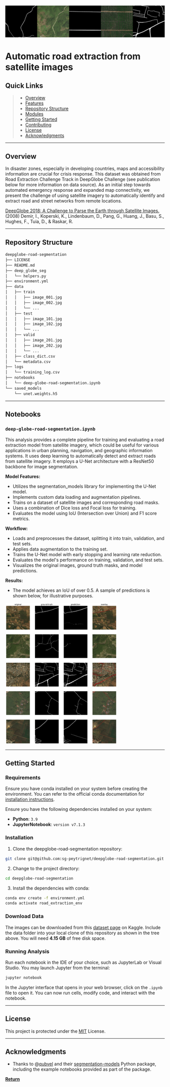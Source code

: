 
![Road Segmentation](doc/horizontal_road_ribbon.png)

# Automatic road extraction from satellite images

##  Quick Links

> - [ Overview](#overview)
> - [ Features](#features)
> - [ Repository Structure](#repository-structure)
> - [ Modules](#modules)
> - [ Getting Started](#getting-started)
> - [ Contributing](#contributing)
> - [ License](#license)
> - [ Acknowledgments](#acknowledgments)

---

##  Overview

In disaster zones, especially in developing countries, maps and accessibility information are crucial for crisis response. This dataset was obtained from Road Extraction Challenge Track in DeepGlobe Challenge (see publication below for more information on data source). As an initial step towards automated emergency response and expanded map connectivity, we present the challenge of using satellite imagery to automatically identify and extract road and street networks from remote locations.

[DeepGlobe 2018: A Challenge to Parse the Earth through Satellite Images.](https://arxiv.org/pdf/1805.06561) (2008) Demir, I., Koperski, K., Lindenbaum, D., Pang, G., Huang, J., Basu, S., Hughes, F., Tuia, D., & Raskar, R.

---

##  Repository Structure

```sh
deepglobe-road-segmentation
├── LICENSE
├── README.md
├── deep_globe_seg
│   └── helpers.py
├── environment.yml
├── data
│   ├── train
│   │   ├── image_001.jpg
│   │   ├── image_002.jpg
│   │   └── ...
│   ├── test
│   │   ├── image_101.jpg
│   │   ├── image_102.jpg
│   │   └── ...
│   ├── valid
│   │   ├── image_201.jpg
│   │   ├── image_202.jpg
│   │   └── ...
│   ├── class_dict.csv
│   └── metadata.csv
├── logs
│   └── training_log.csv
├── notebooks
│   └── deep-globe-road-segmentation.ipynb
└── saved_models
    └── unet.weights.h5
```

---

##  Notebooks

###  `deep-globe-road-segmentation.ipynb`

This analysis provides a complete pipeline for training and evaluating a road extraction model from satellite imagery, which could be useful for various applications in urban planning, navigation, and geographic information systems. It uses deep learning to automatically detect and extract roads from satellite imagery. It employs a U-Net architecture with a ResNet50 backbone for image segmentation.

**Model Features:**

- Utilizes the segmentation_models library for implementing the U-Net model.
- Implements custom data loading and augmentation pipelines.
- Trains on a dataset of satellite images and corresponding road masks.
- Uses a combination of Dice loss and Focal loss for training.
- Evaluates the model using IoU (Intersection over Union) and F1 score metrics.


**Workflow:**

- Loads and preprocesses the dataset, splitting it into train, validation, and test sets.
- Applies data augmentation to the training set.
- Trains the U-Net model with early stopping and learning rate reduction.
- Evaluates the model's performance on training, validation, and test sets.
- Visualizes the original images, ground truth masks, and model predictions.

**Results:**

- The model achieves an IoU of over 0.5. A sample of predictions is shown below, for illustrative purposes.

<img src="doc/predictions.png" width="70%" height="70%">

---

##  Getting Started

###  Requirements

Ensure you have conda installed on your system before creating the environment. You can refer to the official conda documentation for [installation instructions](https://conda.io/projects/conda/en/latest/user-guide/install/).

Ensure you have the following dependencies installed on your system:

- **Python**: `3.9`
- **JupyterNotebook**: `version v7.1.3 `

###  Installation

1. Clone the deepglobe-road-segmentation repository:

```sh
git clone git@github.com:sg-peytrignet/deepglobe-road-segmentation.git
```

2. Change to the project directory:

```sh
cd deepglobe-road-segmentation
```

3. Install the dependencies with conda:

```sh
conda env create -f environment.yml
conda activate road_extraction_env
```

###  Download Data

The images can be downloaded from this [dataset page](https://www.kaggle.com/datasets/balraj98/deepglobe-road-extraction-dataset) on Kaggle. Include the data folder into your local clone of this repository as shown in the tree above. You will need **4.15 GB** of free disk space.

###  Running Analysis

Run each notebook in the IDE of your choice, such as JupyterLab or Visual Studio. You may launch Jupyter from the terminal:

```sh
jupyter notebook
```

In the Jupyter interface that opens in your web browser, click on the `.ipynb` file to open it. You can now run cells, modify code, and interact with the notebook.

---

##  License

This project is protected under the [MIT](LICENSE) License.

---

##  Acknowledgments

- Thanks to @[qubvel](https://github.com/qubvel) and their [segmentation-models](https://github.com/qubvel/segmentation_models) Python package, including the example notebooks provided as part of the package.

[**Return**](#quick-links)